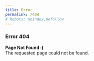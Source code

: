 ```yaml
---
title: Error
permalink: /404
# Robots: noindex,nofollow
---
```

### Error 404

__Page Not Found :(__\
The requested page could not be found.
